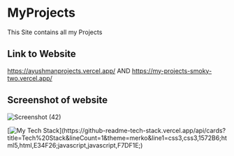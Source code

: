 # MyProjects
This Site contains all my Projects 

## Link to Website
https://ayushmanprojects.vercel.app/ AND
https://my-projects-smoky-two.vercel.app/

## Screenshot of website
![Screenshot (42)](https://user-images.githubusercontent.com/105537793/220342714-ceb9f1c1-59b2-46b5-abe3-4bd9ebca0fe7.png)


[![My Tech Stack](https://github-readme-tech-stack.vercel.app/api/cards?title=Tech%20Stack&lineCount=1&theme=merko&line1=css3,css3,1572B6;html5,html,E34F26;javascript,javascript,F7DF1E;)](https://github-readme-tech-stack.vercel.app/api/cards?title=Tech%20Stack&lineCount=1&theme=merko&line1=css3,css3,1572B6;html5,html,E34F26;javascript,javascript,F7DF1E;)
